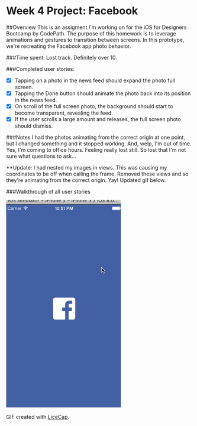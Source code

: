 # Week 4 Project: Facebook
##Overview
This is an assigment I'm working on for the iOS for Designers Bootcamp by CodePath. The purpose of this homework is to leverage animations and gestures to transition between screens. In this prototype, we're recreating the Facebook app photo behavior. 

###Time spent: 
Lost track. Definitely over 10.

###Completed user stories:

 * [X] Tapping on a photo in the news feed should expand the photo full screen.
 * [X] Tapping the Done button should animate the photo back into its position in the news feed.
 * [X] On scroll of the full screen photo, the background should start to become transparent, revealing the feed.
 * [X] If the user scrolls a large amount and releases, the full screen photo should dismiss.
 
###Notes
I had the photos animating from the correct origin at one point, but I changed something and it stopped working. And, welp, I'm out of time. Yes, I'm coming to office hours. Feeling really lost still. So lost that I'm not sure what questions to ask...

**Update: I had nested my images in views. This was causing my coordinates to be off when calling the frame. Removed these views and so they're animating from the correct origin. Yay! Updated gif below.


###Walkthrough of all user stories

![Video Walkthrough](facebook2.gif)

GIF created with [LiceCap](http://www.cockos.com/licecap/).

